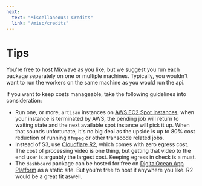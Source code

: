 ```yaml
---
next:
  text: "Miscellaneous: Credits"
  link: "/misc/credits"
---
```


# Tips

You're free to host Mixwave as you like, but we suggest you run each package separately on one or multiple machines. Typically, you wouldn't want to run the workers on the same machine as you would run the api.

If you want to keep costs manageable, take the following guidelines into consideration:

- Run one, or more, `artisan` instances on [AWS EC2 Spot Instances](https://aws.amazon.com/ec2/spot/), when your instance is terminated by AWS, the pending job will return to waiting state and the next available spot instance will pick it up. When that sounds unfortunate, it's no big deal as the upside is up to 80% cost reduction of running `ffmpeg` or other transcode related jobs.
- Instead of S3, use [Cloudflare R2](https://www.cloudflare.com/developer-platform/r2/), which comes with zero egress cost. The cost of processing video is one thing, but getting that video to the end user is arguably the largest cost. Keeping egress in check is a must.
- The `dashboard` package can be hosted for free on [DigitalOcean App Platform](https://www.digitalocean.com/products/app-platform) as a static site. But you're free to host it anywhere you like. R2 would be a great fit aswell.
